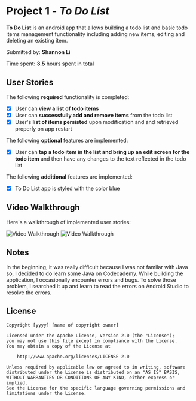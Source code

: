 # Project 1 - *To Do List*

**To Do List** is an android app that allows building a todo list and basic todo items management functionality including adding new items, editing and deleting an existing item.

Submitted by: **Shannon Li**

Time spent: **3.5** hours spent in total

## User Stories

The following **required** functionality is completed:

* [X] User can **view a list of todo items**
* [X] User can **successfully add and remove items** from the todo list
* [X] User's **list of items persisted** upon modification and and retrieved properly on app restart

The following **optional** features are implemented:

* [X] User can **tap a todo item in the list and bring up an edit screen for the todo item** and then have any changes to the text reflected in the todo list

The following **additional** features are implemented:

* [X] To Do List app is styled with the color blue 

## Video Walkthrough

Here's a walkthrough of implemented user stories:

<img src='walkthrough.mov' title='Video Walkthrough' width='' alt='Video Walkthrough' />
<img src='walkthrough.mp4' title='Video Walkthrough' width='' alt='Video Walkthrough' />


## Notes

In the beginning, it was really difficult because I was not familar with Java so, I decided to do learn some Java on Codecademy. While building the application, I occasionally encounter errors and bugs. To solve those problem, I searched it up and learn to read the errors on Android Studio to resolve the errors. 

## License

    Copyright [yyyy] [name of copyright owner]

    Licensed under the Apache License, Version 2.0 (the "License");
    you may not use this file except in compliance with the License.
    You may obtain a copy of the License at

        http://www.apache.org/licenses/LICENSE-2.0

    Unless required by applicable law or agreed to in writing, software
    distributed under the License is distributed on an "AS IS" BASIS,
    WITHOUT WARRANTIES OR CONDITIONS OF ANY KIND, either express or implied.
    See the License for the specific language governing permissions and
    limitations under the License.
